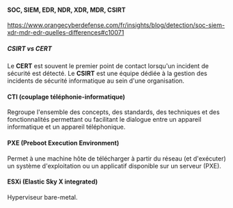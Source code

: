 
#### SOC, SIEM, EDR, NDR, XDR, MDR, CSIRT
https://www.orangecyberdefense.com/fr/insights/blog/detection/soc-siem-xdr-mdr-edr-quelles-differences#c10071
##### CSIRT vs CERT
Le **CERT** est souvent le premier point de contact lorsqu'un incident de sécurité est détecté. Le **CSIRT** est une équipe dédiée à la gestion des incidents de sécurité informatique au sein d'une organisation.

#### CTI (couplage téléphonie-informatique)

Regroupe l'ensemble des concepts, des standards, des techniques et des fonctionnalités permettant ou facilitant le dialogue entre un appareil informatique et un appareil téléphonique.

#### PXE (Preboot Execution Environment)

Permet à une machine hôte de télécharger à partir du réseau (et d'exécuter) un système d'exploitation ou un applicatif disponible sur un serveur (PXE).

#### ESXi (Elastic Sky X integrated)

Hyperviseur bare-metal.




